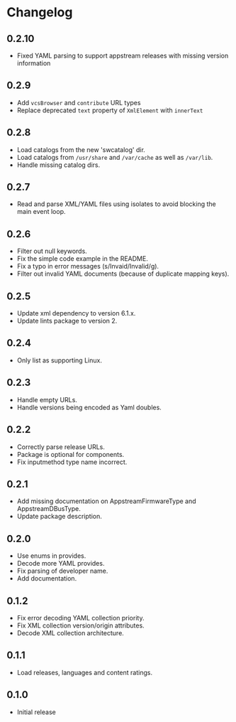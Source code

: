 # Changelog

## 0.2.10

* Fixed YAML parsing to support appstream releases with missing version information

## 0.2.9

* Add `vcsBrowser` and `contribute` URL types
* Replace deprecated `text` property of `XmlElement` with `innerText`

## 0.2.8

* Load catalogs from the new 'swcatalog' dir.
* Load catalogs from `/usr/share` and `/var/cache` as well as `/var/lib`.
* Handle missing catalog dirs.

## 0.2.7

* Read and parse XML/YAML files using isolates to avoid blocking the main event loop.

## 0.2.6

* Filter out null keywords.
* Fix the simple code example in the README.
* Fix a typo in error messages (s/Invaid/Invalid/g).
* Filter out invalid YAML documents (because of duplicate mapping keys).

## 0.2.5

* Update xml dependency to version 6.1.x.
* Update lints package to version 2.

## 0.2.4

* Only list as supporting Linux.

## 0.2.3

* Handle empty URLs.
* Handle versions being encoded as Yaml doubles.

## 0.2.2

* Correctly parse release URLs.
* Package is optional for components.
* Fix inputmethod type name incorrect.

## 0.2.1

* Add missing documentation on AppstreamFirmwareType and AppstreamDBusType.
* Update package description.

## 0.2.0

* Use enums in provides.
* Decode more YAML provides.
* Fix parsing of developer name.
* Add documentation.

## 0.1.2

* Fix error decoding YAML collection priority.
* Fix XML collection version/origin attributes.
* Decode XML collection architecture.

## 0.1.1

* Load releases, languages and content ratings.

## 0.1.0

* Initial release
